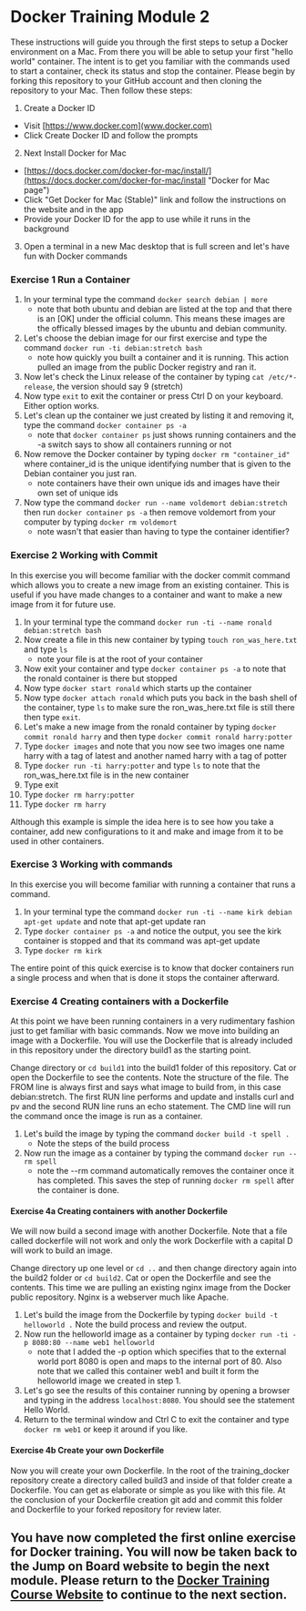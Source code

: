 # Docker Training Module 2

These instructions will guide you through the first steps to setup a Docker environment on a Mac. From there you will be able to setup your first "hello world" container. The intent is to get you familiar with the commands used to start a container, check its status and stop the container. Please begin by forking this repository to your GitHub account and then cloning the repository to your Mac. Then follow these steps:

1) Create a Docker ID
- Visit [https://www.docker.com](www.docker.com)
- Click Create Docker ID and follow the prompts

2) Next Install Docker for Mac
- [https://docs.docker.com/docker-for-mac/install/](https://docs.docker.com/docker-for-mac/install "Docker for Mac page")
- Click "Get Docker for Mac (Stable)" link and follow the instructions on the website and in the app
- Provide your Docker ID for the app to use while it runs in the background

3) Open a terminal in a new Mac desktop that is full screen and let's have fun with Docker commands

### Exercise 1 Run a Container
1. In your terminal type the command ```docker search debian | more```
	* note that both ubuntu and debian are listed at the top and that there is an [OK] under the official column. This means these images are the offically blessed images by the ubuntu and debian community.
2. Let's choose the debian image for our first exercise and type the command ```docker run -ti debian:stretch bash```
	* note how quickly you built a container and it is running. This action pulled an image from the public Docker registry and ran it.
3. Now let's check the Linux release of the container by typing ```cat /etc/*-release```, the version should say 9 (stretch)
4. Now type ```exit``` to exit the container or press Ctrl D on your keyboard. Either option works.
5. Let's clean up the container we just created by listing it and removing it, type the command ```docker container ps -a```
	* note that ```docker container ps``` just shows running containers and the -a switch says to show all containers running or not
6. Now remove the Docker container by typing ```docker rm "container_id"``` where container_id is the unique identifying number that is given to the Debian container you just ran.
	* note containers have their own unique ids and images have their own set of unique ids
7. Now type the command ```docker run --name voldemort debian:stretch``` then run ```docker container ps -a``` then remove voldemort from your computer by typing ```docker rm voldemort```
	* note wasn't that easier than having to type the container identifier?

### Exercise 2 Working with Commit
In this exercise you will become familiar with the docker commit command which allows you to create a new image from an existing container. This is useful if you have made changes to a container and want to make a new image from it for future use. 

1. In your terminal type the command ```docker run -ti --name ronald debian:stretch bash```
2. Now create a file in this new container by typing ```touch ron_was_here.txt``` and type ```ls```
	* note your file is at the root of your container
3. Now exit your container and type ```docker container ps -a``` to note that the ronald container is there but stopped
4. Now type ```docker start ronald``` which starts up the container
5. Now type ```docker attach ronald``` which puts you back in the bash shell of the container, type ```ls``` to make sure the ron_was_here.txt file is still there then type ```exit```.
6. Let's make a new image from the ronald container by typing ```docker commit ronald harry``` and then type ```docker commit ronald harry:potter```
7. Type ```docker images``` and note that you now see two images one name harry with a tag of latest and another named harry with a tag of potter
8. Type ```docker run -ti harry:potter``` and type ```ls``` to note that the ron_was_here.txt file is in the new container
9. Type exit
10. Type ```docker rm harry:potter```
11. Type ```docker rm harry```

Although this example is simple the idea here is to see how you take a container, add new configurations to it and make and image from it to be used in other containers.

### Exercise 3 Working with commands
In this exercise you will become familiar with running a container that runs a command. 

1. In your terminal type the command ```docker run -ti --name kirk debian apt-get update``` and note that apt-get update ran
2. Type ```docker container ps -a``` and notice the output, you see the kirk container is stopped and that its command was apt-get update
3. Type ```docker rm kirk```

The entire point of this quick exercise is to know that docker containers run a single process and when that is done it stops the container afterward.

### Exercise 4 Creating containers with a Dockerfile
At this point we have been running containers in a very rudimentary fashion just to get familiar with basic commands. Now we move into building an image with a Dockerfile. You will use the Dockerfile that is already included in this repository under the directory build1 as the starting point.

Change directory or ```cd build1``` into the build1 folder of this repository. Cat or open the Dockerfile to see the contents. Note the structure of the file. The FROM line is always first and says what image to build from, in this case debian:stretch. The first RUN line performs and update and installs curl and pv and the second RUN line runs an echo statement. The CMD line will run the command once the image is run as a container. 

1. Let's build the image by typing the command ```docker build -t spell .```
	* Note the steps of the build process
2. Now run the image as a container by typing the command ```docker run --rm spell```
	* note the --rm command automatically removes the container once it has completed. This saves the step of running ```docker rm spell``` after the container is done.

#### Exercise 4a Creating containers with another Dockerfile
We will now build a second image with another Dockerfile. Note that a file called dockerfile will not work and only the work Dockerfile with a capital D will work to build an image.

Change directory up one level or ```cd ..``` and then change directory again into the build2 folder or ```cd build2```. Cat or open the Dockerfile and see the contents. This time we are pulling an existing nginx image from the Docker public repository. Nginx is a webserver much like Apache.

1. Let's build the image from the Dockerfile by typing ```docker build -t helloworld .``` Note the build process and review the output.
2. Now run the helloworld image as a container by typing ```docker run -ti -p 8080:80 --name web1 helloworld```
	* note that I added the -p option which specifies that to the external world port 8080 is open and maps to the internal port of 80. Also note that we called this container web1 and built it form the helloworld image we created in step 1.
3. Let's go see the results of this container running by opening a browser and typing in the address ```localhost:8080```. You should see the statement Hello World. 
4. Return to the terminal window and Ctrl C to exit the container and type ```docker rm web1``` or keep it around if you like.

#### Exercise 4b Create your own Dockerfile
Now you will create your own Dockerfile. In the root of the training_docker repository create a directory called build3 and inside of that folder create a Dockerfile. You can get as elaborate or simple as you like with this file. At the conclusion of your Dockerfile creation git add and commit this folder and Dockerfile to your forked repository for review later.



## You have now completed the first online exercise for Docker training. You will now be taken back to the Jump on Board website to begin the next module. Please return to the <a href="https://ctsit.github.io/J.O.B.-Jump-On-Board#dockermodule3" target="_blank">Docker Training Course Website</a> to continue to the next section.
